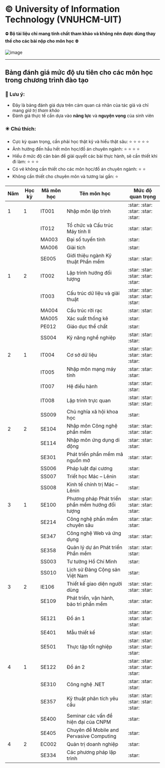 # © University of Information Technology (VNUHCM-UIT)

:no_entry: **Bộ tài liệu chỉ mang tính chất tham khảo và không nên được dùng thay thế cho các bài nộp cho môn học** :no_entry:

![image](https://github.com/user-attachments/assets/d1087970-92bb-4078-ac1e-f55063ae9e52)

---------------------
## Bảng đánh giá mức độ ưu tiên cho các môn học trong chương trình đào tạo

### :triangular_flag_on_post: Lưu ý:
- Đây là bảng đánh giá dựa trên cảm quan cá nhân của tác giả và chỉ mang *giá trị tham khảo*
- Đánh giá thực tế cần dựa vào **năng lực** và **nguyện vọng** của sinh viên

### :eight_pointed_black_star: Chú thích:
- Cực kỳ quan trọng, cần phải học thật kỹ và hiểu thật sâu: :star: :star: :star: :star: :star:
- Ảnh hưởng đến hầu hết môn học/đồ án chuyên ngành: :star: :star: :star: :star:
- Hiểu ở mức độ căn bản để giải quyết các bài thực hành, sẽ cần thiết khi đi làm: :star: :star: :star:
- Có vẻ không cần thiết cho các môn học/đồ án chuyên ngành: :star: :star:
- Không cần thiết cho chuyên môn và tương lai gần: :star:

<table>
  <thead>
    <tr>
      <th style="text-align: center;">Năm</th>
      <th style="text-align: center;">Học kỳ</th>
      <th style="text-align: center;">Mã môn học</th>
      <th style="text-align: center;">Tên môn học</th>
      <th style="text-align: center;">Mức độ quan trọng</th>
    </tr>
  </thead>
  <tbody>
    <tr>
      <td>1</td>
      <td>1</td>
      <td>IT001</td>
      <td>Nhập môn lập trình</td>
      <td>:star: :star: :star: :star: :star:</td> 
    </tr>
    <tr>
      <td></td>
      <td></td>
      <td>IT012</td>
      <td>Tổ chức và Cấu trúc Máy tính II</td>
      <td>:star: :star:</td> 
    </tr>
    <tr>
      <td></td>
      <td></td>
      <td>MA003</td>
      <td>Đại số tuyến tính</td>
      <td>:star:</td> 
    </tr>
    <tr>
      <td></td>
      <td></td>
      <td>MA006</td>
      <td>Giải tích</td>
      <td>:star:</td> 
    </tr>
    <tr>
      <td></td>
      <td></td>
      <td>SE005</td>
      <td>Giới thiệu ngành Kỹ thuật Phần mềm</td>
      <td>:star: :star:</td>
    </tr>
    <tr>
      <td>1</td>
      <td>2</td>
      <td>IT002</td>
      <td>Lập trình hướng đối tượng</td>
      <td>:star: :star: :star: :star: :star:</td> 
    </tr>
    <tr>
      <td></td>
      <td></td>
      <td>IT003</td>
      <td>Cấu trúc dữ liệu và giải thuật</td>
      <td>:star: :star: :star: :star: :star:</td> 
    </tr>
    <tr>
      <td></td>
      <td></td>
      <td>MA004</td>
      <td>Cấu trúc rời rạc</td>
      <td>:star: :star:</td> 
    </tr>
    <tr>
      <td></td>
      <td></td>
      <td>MA005</td>
      <td>Xác suất thống kê</td>
      <td>:star:</td> 
    </tr>
    <tr>
      <td></td>
      <td></td>
      <td>PE012</td>
      <td>Giáo dục thể chất</td>
      <td>:star:</td>
    </tr>
    <tr>
      <td></td>
      <td></td>
      <td>SS004</td>
      <td>Kỹ năng nghề nghiệp</td>
      <td>:star: :star: :star:</td>
    </tr>
    <tr>
      <td>2</td>
      <td>1</td>
      <td>IT004</td>
      <td>Cơ sở dữ liệu</td>
      <td>:star: :star: :star: :star: :star:</td>
    </tr>
    <tr>
      <td></td>
      <td></td>
      <td>IT005</td>
      <td>Nhập môn mạng máy tính</td>
      <td>:star: :star: :star:</td>
    </tr>
    <tr>
      <td></td>
      <td></td>
      <td>IT007</td>
      <td>Hệ điều hành</td>
      <td>:star: :star: :star:</td>
    </tr>
    <tr>
      <td></td>
      <td></td>
      <td>IT008</td>
      <td>Lập trình trực quan</td>
      <td>:star: :star: :star: :star:</td>
    </tr>
    <tr>
      <td></td>
      <td></td>
      <td>SS009</td>
      <td>Chủ nghĩa xã hội khoa học</td>
      <td>:star:</td>
    </tr>
    <tr>
      <td>2</td>
      <td>2</td>
      <td>SE104</td>
      <td>Nhập môn Công nghệ phần mềm</td>
      <td>:star: :star: :star: :star:</td>
    </tr>
    <tr>
      <td></td>
      <td></td>
      <td>SE114</td>
      <td>Nhập môn ứng dụng di động</td>
      <td>:star: :star:  :star:</td>
    </tr>
    <tr>
      <td></td>
      <td></td>
      <td>SE301</td>
      <td>Phát triển phần mềm mã nguồn mở</td>
      <td>:star: :star:</td>
    </tr>
    <tr>
      <td></td>
      <td></td>
      <td>SS006</td>
      <td>Pháp luật đại cương</td>
      <td>:star:</td>
    </tr>
    <tr>
      <td></td>
      <td></td>
      <td>SS007</td>
      <td>Triết học Mác – Lênin</td>
      <td>:star:</td>
    </tr>
    <tr>
      <td></td>
      <td></td>
      <td>SS008</td>
      <td>Kinh tế chính trị Mác – Lênin</td>
      <td>:star:</td>
    </tr>
    <tr>
      <td>3</td>
      <td>1</td>
      <td>SE100</td>
      <td>Phương pháp Phát triển phần mềm hướng đối tượng</td>
      <td>:star: :star: :star: :star: :star:</td>
    </tr>
    <tr>
      <td></td>
      <td></td>
      <td>SE214</td>
      <td>Công nghệ phần mềm chuyên sâu</td>
      <td>:star: :star: :star:</td>
    </tr>
    <tr>
      <td></td>
      <td></td>
      <td>SE347</td>
      <td>Công nghệ Web và ứng dụng</td>
      <td>:star: :star:</td>
    </tr>
    <tr>
      <td></td>
      <td></td>
      <td>SE358</td>
      <td>Quản lý dự án Phát triển Phần mềm</td>
      <td>:star: :star: :star:</td>
    </tr>
    <tr>
      <td></td>
      <td></td>
      <td>SS003</td>
      <td>Tư tưởng Hồ Chí Minh</td>
      <td>:star:</td>
    </tr>
    <tr>
      <td></td>
      <td></td>
      <td>SS010</td>
      <td>Lịch sử Đảng Cộng sản Việt Nam</td>
      <td>:star:</td>
    </tr>
    <tr>
      <td>3</td>
      <td>2</td>
      <td>IE106</td>
      <td>Thiết kế giao diện người dùng</td>
      <td>:star: :star: :star: :star:</td>
    </tr>
    <tr>
      <td></td>
      <td></td>
      <td>SE109</td>
      <td>Phát triển, vận hành, bảo trì phần mềm</td>
      <td>:star: :star:</td>
    </tr>
    <tr>
      <td></td>
      <td></td>
      <td>SE121</td>
      <td>Đồ án 1</td>
      <td>:star: :star: :star: :star: :star:</td>
    </tr>
    <tr>
      <td></td>
      <td></td>
      <td>SE401</td>
      <td>Mẫu thiết kế</td>
      <td>:star: :star:</td>
    </tr>
    <tr>
      <td></td>
      <td></td>
      <td>SE501</td>
      <td>Thực tập tốt nghiệp</td>
      <td>:star: :star: :star: :star: :star:</td>
    </tr>
    <tr>
      <td>4</td>
      <td>1</td>
      <td>SE122</td>
      <td>Đồ án 2</td>
      <td>:star: :star: :star: :star: :star:</td>
    </tr>
    <tr>
      <td></td>
      <td></td>
      <td>SE310</td>
      <td>Công nghệ .NET</td>
      <td>:star: :star: :star:</td>
    </tr>
    <tr>
      <td></td>
      <td></td>
      <td>SE357</td>
      <td>Kỹ thuật phân tích yêu cầu</td>
      <td>:star: :star: :star: :star: :star:</td>
    </tr>
    <tr>
      <td></td>
      <td></td>
      <td>SE400</td>
      <td>Seminar các vấn đề hiện đại của CNPM</td>
      <td>:star:</td>
    </tr>
    <tr>
      <td></td>
      <td></td>
      <td>SE405</td>
      <td>Chuyên đề Mobile and Pervasive Computing</td>
      <td>:star:</td>
    </tr>
    <tr>
      <td>4</td>
      <td>2</td>
      <td>EC002</td>
      <td>Quản trị doanh nghiệp</td>
      <td>:star:</td>
    </tr>
    <tr>
      <td></td>
      <td></td>
      <td>SE334</td>
      <td>Các phương pháp lập trình</td>
      <td>:star:</td>
    </tr>
  </tbody>
</table>

